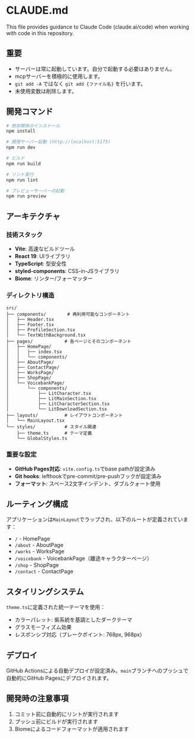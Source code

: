 # CLAUDE.md

This file provides guidance to Claude Code (claude.ai/code) when working with code in this repository.

## 重要

- サーバーは常に起動しています。自分で起動する必要はありません。
- mcpサーバーを積極的に使用します。
- `git add -A` ではなく `git add {ファイル名}` を行います。
- 未使用変数は削除します。

## 開発コマンド

```bash
# 依存関係のインストール
npm install

# 開発サーバー起動 (http://localhost:5173)
npm run dev

# ビルド
npm run build

# リント実行
npm run lint

# プレビューサーバーの起動
npm run preview
```

## アーキテクチャ

### 技術スタック
- **Vite**: 高速なビルドツール
- **React 19**: UIライブラリ
- **TypeScript**: 型安全性
- **styled-components**: CSS-in-JSライブラリ
- **Biome**: リンター/フォーマッター

### ディレクトリ構造
```
src/
├── components/        # 再利用可能なコンポーネント
│   ├── Header.tsx
│   ├── Footer.tsx
│   ├── ProfileSection.tsx
│   └── TextWithBackground.tsx
├── pages/            # 各ページとそのコンポーネント
│   ├── HomePage/
│   │   ├── index.tsx
│   │   └── components/
│   ├── AboutPage/
│   ├── ContactPage/
│   ├── WorksPage/
│   ├── ShopPage/
│   └── VoicebankPage/
│       └── components/
│           ├── LitCharacter.tsx
│           ├── LitMainSection.tsx
│           ├── LitCharacterSection.tsx
│           └── LitDownloadSection.tsx
├── layouts/          # レイアウトコンポーネント
│   └── MainLayout.tsx
└── styles/           # スタイル関連
    ├── theme.ts      # テーマ定義
    └── GlobalStyles.ts
```

### 重要な設定
- **GitHub Pages対応**: `vite.config.ts`でbase pathが設定済み
- **Git hooks**: lefthookでpre-commit/pre-pushフックが設定済み
- **フォーマット**: スペース2文字インデント、ダブルクォート使用

## ルーティング構成

アプリケーションは`MainLayout`でラップされ、以下のルートが定義されています：

- `/` - HomePage
- `/about` - AboutPage  
- `/works` - WorksPage
- `/voicebank` - VoicebankPage（離途キャラクターページ）
- `/shop` - ShopPage
- `/contact` - ContactPage

## スタイリングシステム

`theme.ts`に定義された統一テーマを使用：
- カラーパレット: 紫系統を基調としたダークテーマ
- グラスモーフィズム効果
- レスポンシブ対応（ブレークポイント: 768px, 968px）

## デプロイ

GitHub Actionsによる自動デプロイが設定済み。`main`ブランチへのプッシュで自動的にGitHub Pagesにデプロイされます。

## 開発時の注意事項

1. コミット前に自動的にリントが実行されます
2. プッシュ前にビルドが実行されます
3. Biomeによるコードフォーマットが適用されます